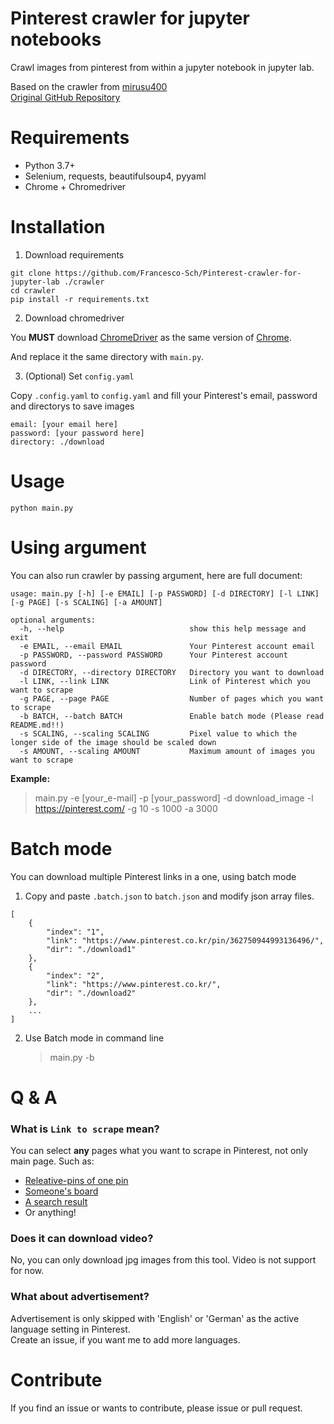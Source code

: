 # Pinterest crawler for jupyter notebooks

Crawl images from pinterest from within a jupyter notebook in jupyter lab.

Based on the crawler from [mirusu400](https://github.com/mirusu400)  
[Original GitHub Repository](https://github.com/mirusu400/Pinterest-infinite-crawler/)

# Requirements

- Python 3.7+
- Selenium, requests, beautifulsoup4, pyyaml
- Chrome + Chromedriver

# Installation

1. Download requirements

```
git clone https://github.com/Francesco-Sch/Pinterest-crawler-for-jupyter-lab ./crawler
cd crawler
pip install -r requirements.txt
```

2. Download chromedriver

You **MUST** download [ChromeDriver](https://chromedriver.chromium.org/downloads) as the same version of [Chrome](chrome://settings/help).

And replace it the same directory with `main.py`.

3. (Optional) Set `config.yaml`

Copy `.config.yaml` to `config.yaml` and fill your Pinterest's email, password and directorys to save images

```
email: [your email here]
password: [your password here]
directory: ./download
```

# Usage

```
python main.py
```

# Using argument

You can also run crawler by passing argument, here are full document:

```
usage: main.py [-h] [-e EMAIL] [-p PASSWORD] [-d DIRECTORY] [-l LINK] [-g PAGE] [-s SCALING] [-a AMOUNT]

optional arguments:
  -h, --help                            show this help message and exit
  -e EMAIL, --email EMAIL               Your Pinterest account email
  -p PASSWORD, --password PASSWORD      Your Pinterest account password
  -d DIRECTORY, --directory DIRECTORY   Directory you want to download
  -l LINK, --link LINK                  Link of Pinterest which you want to scrape
  -g PAGE, --page PAGE                  Number of pages which you want to scrape
  -b BATCH, --batch BATCH               Enable batch mode (Please read README.md!!)
  -s SCALING, --scaling SCALING         Pixel value to which the longer side of the image should be scaled down
  -s AMOUNT, --scaling AMOUNT           Maximum amount of images you want to scrape
```

**Example:**

> main.py -e [your_e-mail] -p [your_password] -d download_image -l https://pinterest.com/ -g 10 -s 1000 -a 3000

# Batch mode

You can download multiple Pinterest links in a one, using batch mode

1. Copy and paste `.batch.json` to `batch.json` and modify json array files.

```
[
    {
        "index": "1",
        "link": "https://www.pinterest.co.kr/pin/362750944993136496/",
        "dir": "./download1"
    },
    {
        "index": "2",
        "link": "https://www.pinterest.co.kr/",
        "dir": "./download2"
    },
    ...
]
```

2. Use Batch mode in command line
   > main.py -b

# Q & A

### What is `Link to scrape` mean?

You can select **any** pages what you want to scrape in Pinterest, not only main page. Such as:

- [Releative-pins of one pin](https://www.pinterest.co.kr/pin/643240759283703965/)
- [Someone's board](https://www.pinterest.co.kr/eaobrienae/croquies/)
- [A search result](https://www.pinterest.co.kr/search/pins/?q=Github)
- Or anything!

### Does it can download video?

No, you can only download jpg images from this tool. Video is not support for now.

### What about advertisement?

Advertisement is only skipped with 'English' or 'German' as the active language setting in Pinterest.  
Create an issue, if you want me to add more languages.

# Contribute

If you find an issue or wants to contribute, please issue or pull request.
